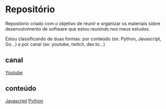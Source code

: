# Repositório

<p>Repositório criado com o objetivo de reunir e organizar os materiais sobre desenvolvimento de software que estou reunindo nos meus estudos.</p>
<p>Estou classificando de duas formas: por conteúdo (ex: Python, Javascript, Go...) e por canal (ex: youtube, twitch, dev.to...)</p>

## canal

[Youtube](youtube.md)

## conteúdo

[Javascript](javascript.md)
[Python](python.md)